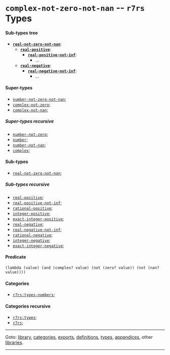 

<a id='type__r7rs__complex-not-zero-not-nan'></a>

# `complex-not-zero-not-nan` -- `r7rs` Types


<a id='type__r7rs__complex-not-zero-not-nan__sub-types-tree'></a>

#### Sub-types tree

* **[`real-not-zero-not-nan`](../../r7rs/types/real-not-zero-not-nan.md#type__r7rs__real-not-zero-not-nan)**:
  * **[`real-positive`](../../r7rs/types/real-positive.md#type__r7rs__real-positive)**:
    * **[`real-positive-not-inf`](../../r7rs/types/real-positive-not-inf.md#type__r7rs__real-positive-not-inf)**:
      * ...
  * **[`real-negative`](../../r7rs/types/real-negative.md#type__r7rs__real-negative)**:
    * **[`real-negative-not-inf`](../../r7rs/types/real-negative-not-inf.md#type__r7rs__real-negative-not-inf)**:
      * ...


<a id='type__r7rs__complex-not-zero-not-nan__super-types'></a>

#### Super-types

 * [`number-not-zero-not-nan`](../../r7rs/types/number-not-zero-not-nan.md#type__r7rs__number-not-zero-not-nan);
 * [`complex-not-zero`](../../r7rs/types/complex-not-zero.md#type__r7rs__complex-not-zero);
 * [`complex-not-nan`](../../r7rs/types/complex-not-nan.md#type__r7rs__complex-not-nan);


<a id='type__r7rs__complex-not-zero-not-nan__super-types-recursive'></a>

##### Super-types recursive

 * [`number-not-zero`](../../r7rs/types/number-not-zero.md#type__r7rs__number-not-zero);
 * [`number`](../../r7rs/types/number.md#type__r7rs__number);
 * [`number-not-nan`](../../r7rs/types/number-not-nan.md#type__r7rs__number-not-nan);
 * [`complex`](../../r7rs/types/complex.md#type__r7rs__complex);


<a id='type__r7rs__complex-not-zero-not-nan__sub-types'></a>

#### Sub-types

 * [`real-not-zero-not-nan`](../../r7rs/types/real-not-zero-not-nan.md#type__r7rs__real-not-zero-not-nan);


<a id='type__r7rs__complex-not-zero-not-nan__sub-types-recursive'></a>

##### Sub-types recursive

 * [`real-positive`](../../r7rs/types/real-positive.md#type__r7rs__real-positive);
 * [`real-positive-not-inf`](../../r7rs/types/real-positive-not-inf.md#type__r7rs__real-positive-not-inf);
 * [`rational-positive`](../../r7rs/types/rational-positive.md#type__r7rs__rational-positive);
 * [`integer-positive`](../../r7rs/types/integer-positive.md#type__r7rs__integer-positive);
 * [`exact-integer-positive`](../../r7rs/types/exact-integer-positive.md#type__r7rs__exact-integer-positive);
 * [`real-negative`](../../r7rs/types/real-negative.md#type__r7rs__real-negative);
 * [`real-negative-not-inf`](../../r7rs/types/real-negative-not-inf.md#type__r7rs__real-negative-not-inf);
 * [`rational-negative`](../../r7rs/types/rational-negative.md#type__r7rs__rational-negative);
 * [`integer-negative`](../../r7rs/types/integer-negative.md#type__r7rs__integer-negative);
 * [`exact-integer-negative`](../../r7rs/types/exact-integer-negative.md#type__r7rs__exact-integer-negative);


<a id='type__r7rs__complex-not-zero-not-nan__predicate'></a>

#### Predicate

````
(lambda (value) (and (complex? value) (not (zero? value)) (not (nan? value))))
````


<a id='type__r7rs__complex-not-zero-not-nan__categories'></a>

#### Categories

 * [`r7rs:types-numbers`](../../r7rs/categories/r7rs_3a_types-numbers.md#category__r7rs__r7rs_3a_types-numbers);


<a id='type__r7rs__complex-not-zero-not-nan__categories-recursive'></a>

#### Categories recursive

 * [`r7rs:types`](../../r7rs/categories/r7rs_3a_types.md#category__r7rs__r7rs_3a_types);
 * [`r7rs`](../../r7rs/categories/r7rs.md#category__r7rs__r7rs);

----

Goto: [library](../../r7rs/_index.md#library__r7rs), [categories](../../r7rs/categories/_index.md#toc__r7rs__categories), [exports](../../r7rs/exports/_index.md#toc__r7rs__exports), [definitions](../../r7rs/definitions/_index.md#toc__r7rs__definitions), [types](../../r7rs/types/_index.md#toc__r7rs__types), [appendices](../../r7rs/appendices/_index.md#toc__r7rs__appendices), other [libraries](../../_libraries.md#toc__libraries).

----

